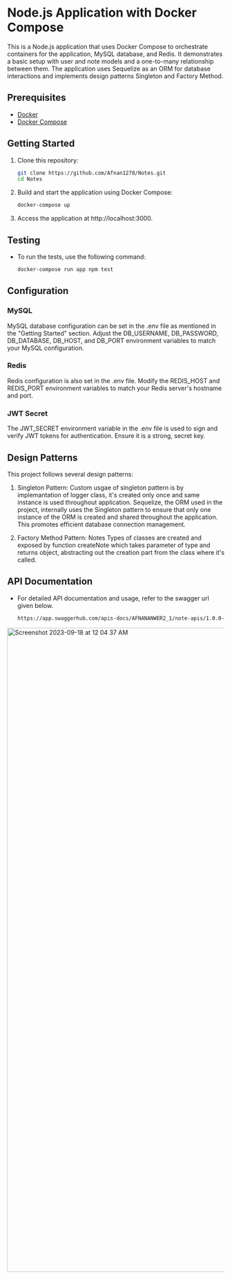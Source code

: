 # Node.js Application with Docker Compose

This is a Node.js application that uses Docker Compose to orchestrate containers for the application, MySQL database, and Redis. It demonstrates a basic setup with user and note models and a one-to-many relationship between them. The application uses Sequelize as an ORM for database interactions and implements design patterns Singleton and Factory Method.

## Prerequisites

- [Docker](https://www.docker.com/)
- [Docker Compose](https://docs.docker.com/compose/)

## Getting Started

1. Clone this repository:

   ```bash
   git clone https://github.com/Afnan1278/Notes.git
   cd Notes


2. Build and start the application using Docker Compose:
   ```bash
   docker-compose up 
3. Access the application at http://localhost:3000.


## Testing
- To run the tests, use the following command:
    ```bash
    docker-compose run app npm test
## Configuration
### MySQL
MySQL database configuration can be set in the .env file as mentioned in the "Getting Started" section. Adjust the DB_USERNAME, DB_PASSWORD, DB_DATABASE, DB_HOST, and DB_PORT environment variables to match your MySQL configuration.

### Redis
Redis configuration is also set in the .env file. Modify the REDIS_HOST and REDIS_PORT environment variables to match your Redis server's hostname and port.

### JWT Secret
The JWT_SECRET environment variable in the .env file is used to sign and verify JWT tokens for authentication. Ensure it is a strong, secret key.

## Design Patterns
  This project follows several design patterns:

1. Singleton Pattern: Custom usgae of singleton pattern is by implemantation of logger class, it's created only once and same instance is used throughout application. Sequelize, the ORM used in the project, internally uses the Singleton pattern to ensure that only one instance of the ORM is created and shared throughout the application. This promotes efficient database connection management. 

2. Factory Method Pattern: Notes Types of classes are created and exposed by function createNote which takes parameter of type and returns object, abstracting out the creation part from the class where it's called.

## API Documentation
- For detailed API documentation and usage, refer to the swagger url given below.
   ```bash
   https://app.swaggerhub.com/apis-docs/AFNANANWER2_1/note-apis/1.0.0-oas3#/
<img width="1490" alt="Screenshot 2023-09-18 at 12 04 37 AM" src="https://github.com/Afnan1278/Notes/assets/42905539/5ffced65-63d4-4485-aec9-b35b2a4dcb19">

